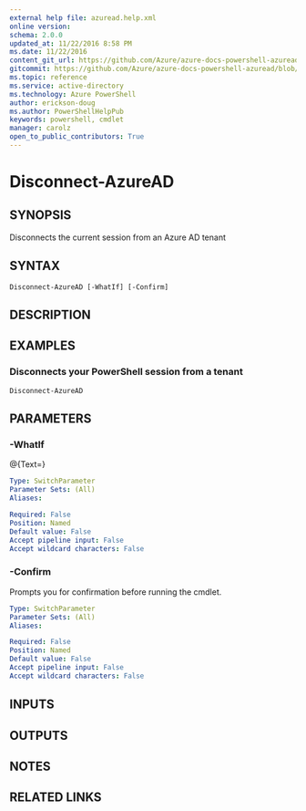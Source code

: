 ```yaml
---
external help file: azuread.help.xml
online version: 
schema: 2.0.0
updated_at: 11/22/2016 8:58 PM
ms.date: 11/22/2016
content_git_url: https://github.com/Azure/azure-docs-powershell-azuread/blob/master/Azure%20AD%20Cmdlets/AzureAD/v2/Disconnect-AzureAD.md
gitcommit: https://github.com/Azure/azure-docs-powershell-azuread/blob/084dca1f44ff9660c6e98edffec310a585c649e4/Azure%20AD%20Cmdlets/AzureAD/v2/Disconnect-AzureAD.md
ms.topic: reference
ms.service: active-directory
ms.technology: Azure PowerShell
author: erickson-doug
ms.author: PowerShellHelpPub
keywords: powershell, cmdlet
manager: carolz
open_to_public_contributors: True
---
```


# Disconnect-AzureAD

## SYNOPSIS
Disconnects the current session from an Azure AD tenant

## SYNTAX

```
Disconnect-AzureAD [-WhatIf] [-Confirm]
```

## DESCRIPTION

## EXAMPLES

### Disconnects your PowerShell session from a tenant
```
Disconnect-AzureAD
```

## PARAMETERS

### -WhatIf
@{Text=}

```yaml
Type: SwitchParameter
Parameter Sets: (All)
Aliases: 

Required: False
Position: Named
Default value: False
Accept pipeline input: False
Accept wildcard characters: False
```

### -Confirm
Prompts you for confirmation before running the cmdlet.

```yaml
Type: SwitchParameter
Parameter Sets: (All)
Aliases: 

Required: False
Position: Named
Default value: False
Accept pipeline input: False
Accept wildcard characters: False
```

## INPUTS

## OUTPUTS

## NOTES

## RELATED LINKS

